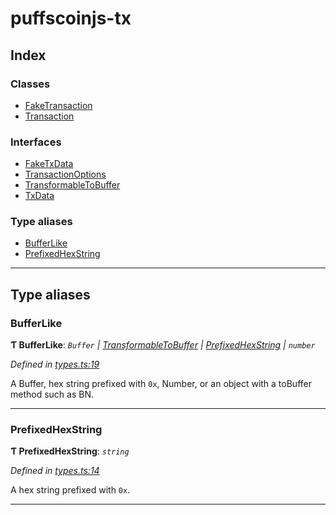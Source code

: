 # puffscoinjs-tx

## Index

### Classes

- [FakeTransaction](classes/faketransaction.md)
- [Transaction](classes/transaction.md)

### Interfaces

- [FakeTxData](interfaces/faketxdata.md)
- [TransactionOptions](interfaces/transactionoptions.md)
- [TransformableToBuffer](interfaces/transformabletobuffer.md)
- [TxData](interfaces/txdata.md)

### Type aliases

- [BufferLike](#bufferlike)
- [PrefixedHexString](#prefixedhexstring)

---

## Type aliases

<a id="bufferlike"></a>

### BufferLike

**Ƭ BufferLike**: _`Buffer` \| [TransformableToBuffer](interfaces/transformabletobuffer.md) \| [PrefixedHexString](#prefixedhexstring) \| `number`_

_Defined in [types.ts:19](https://github.com/alcuadrado/ethereumjs-tx/blob/84f5b82/src/types.ts#L19)_

A Buffer, hex string prefixed with `0x`, Number, or an object with a toBuffer method such as BN.

---

<a id="prefixedhexstring"></a>

### PrefixedHexString

**Ƭ PrefixedHexString**: _`string`_

_Defined in [types.ts:14](https://github.com/alcuadrado/ethereumjs-tx/blob/84f5b82/src/types.ts#L14)_

A hex string prefixed with `0x`.

---
